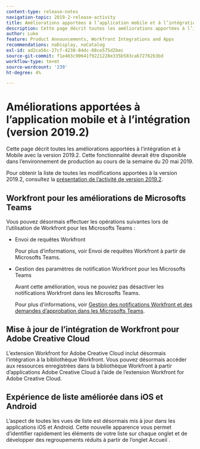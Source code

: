 ```yaml
---
content-type: release-notes
navigation-topic: 2019-2-release-activity
title: Améliorations apportées à l’application mobile et à l’intégration (version 2019.2)
description: Cette page décrit toutes les améliorations apportées à l’intégration et à Mobile avec la version 2019.2. Cette fonctionnalité devrait être disponible dans l’environnement de production au cours de la semaine du 20 mai 2019.
author: Luke
feature: Product Announcements, Workfront Integrations and Apps
recommendations: noDisplay, noCatalog
exl-id: ad2ca56c-27cf-4238-84dc-08ce575d2bec
source-git-commit: f1e463c90641f9221228e335b583cab72762b3bd
workflow-type: tm+mt
source-wordcount: '239'
ht-degree: 4%

---
```


# Améliorations apportées à l’application mobile et à l’intégration (version 2019.2)

Cette page décrit toutes les améliorations apportées à l’intégration et à Mobile avec la version 2019.2. Cette fonctionnalité devrait être disponible dans l’environnement de production au cours de la semaine du 20 mai 2019.

Pour obtenir la liste de toutes les modifications apportées à la version 2019.2, consultez la [présentation de l’activité de version 2019.2](../../../../product-announcements/product-releases/quarterly-release-archive/2019.2-release-activity/2019-2-release-activity-overview.md).

## Workfront pour les améliorations de Microsofts Teams

Vous pouvez désormais effectuer les opérations suivantes lors de l’utilisation de Workfront pour les Microsofts Teams :

* Envoi de requêtes Workfront

  Pour plus d’informations, voir Envoi de requêtes Workfront à partir de Microsofts Teams.

* Gestion des paramètres de notification Workfront pour les Microsofts Teams

  Avant cette amélioration, vous ne pouviez pas désactiver les notifications Workfront dans les Microsofts Teams.

  Pour plus d’informations, voir [Gestion des notifications Workfront et des demandes d’approbation dans les Microsofts Teams](../../../../workfront-integrations-and-apps/using-workfront-with-microsoft-teams/manage-wf-notifications-approval-requests-ms-teams.md).

## Mise à jour de l’intégration de Workfront pour Adobe Creative Cloud

L’extension Workfront for Adobe Creative Cloud inclut désormais l’intégration à la bibliothèque Workfront. Vous pouvez désormais accéder aux ressources enregistrées dans la bibliothèque Workfront à partir d’applications Adobe Creative Cloud à l’aide de l’extension Workfront for Adobe Creative Cloud.

## Expérience de liste améliorée dans iOS et Android

L’aspect de toutes les vues de liste est désormais mis à jour dans les applications iOS et Android. Cette nouvelle apparence vous permet d’identifier rapidement les éléments de votre liste sur chaque onglet et de développer des regroupements réduits à partir de l’onglet Accueil .


